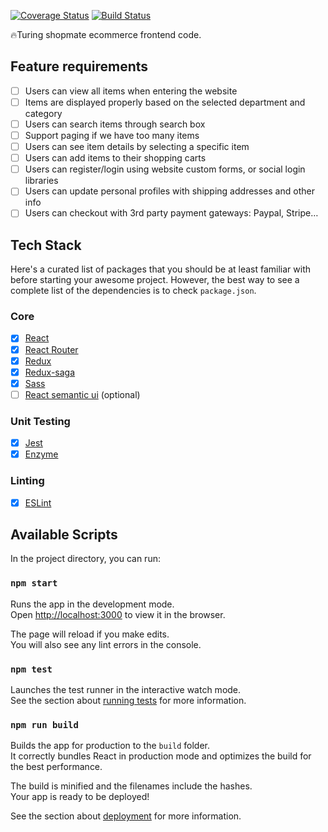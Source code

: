 [![Coverage Status](https://coveralls.io/repos/github/p8ul/shopmate-ecommerce-frontend/badge.svg?branch=master&cacheBuster=1)](https://coveralls.io/github/p8ul/shopmate-ecommerce-frontend?branch=master)
[![Build Status](https://travis-ci.org/p8ul/shopmate-ecommerce-frontend.svg?branch=master)](https://travis-ci.org/p8ul/shopmate-ecommerce-frontend)

🔥Turing shopmate ecommerce frontend code.

## Feature requirements
- [ ] Users can view all items when entering the website
- [ ] Items are displayed properly based on the selected department and category
- [ ] Users can search items through search box
- [ ] Support paging if we have too many items
- [ ] Users can see item details by selecting a specific item
- [ ] Users can add items to their shopping carts
- [ ] Users can register/login using website custom forms, or social login libraries
- [ ] Users can update personal profiles with shipping addresses and other info
- [ ] Users can checkout with 3rd party payment gateways: Paypal, Stripe…

## Tech Stack

Here's a curated list of packages that you should be at least familiar with before starting your awesome project. However, the best way to see a complete list of the dependencies is to check `package.json`.

### Core

- [x] [React](https://facebook.github.io/react/)
- [x] [React Router](https://github.com/ReactTraining/react-router)
- [x] [Redux](http://redux.js.org/)
- [x] [Redux-saga](https://redux-saga.js.org/docs/introduction/BeginnerTutorial.html)
- [x] [Sass](https://sass-lang.com/)
- [ ] [React semantic ui](https://react.semantic-ui.com) (optional)

### Unit Testing

- [x] [Jest](http://facebook.github.io/jest/)
- [X] [Enzyme](http://airbnb.io/enzyme/)

### Linting

- [X] [ESLint](http://eslint.org/)

## Available Scripts

In the project directory, you can run:

### `npm start`

Runs the app in the development mode.<br>
Open [http://localhost:3000](http://localhost:3000) to view it in the browser.

The page will reload if you make edits.<br>
You will also see any lint errors in the console.

### `npm test`

Launches the test runner in the interactive watch mode.<br>
See the section about [running tests](https://facebook.github.io/create-react-app/docs/running-tests) for more information.

### `npm run build`

Builds the app for production to the `build` folder.<br>
It correctly bundles React in production mode and optimizes the build for the best performance.

The build is minified and the filenames include the hashes.<br>
Your app is ready to be deployed!

See the section about [deployment](https://facebook.github.io/create-react-app/docs/deployment) for more information.

